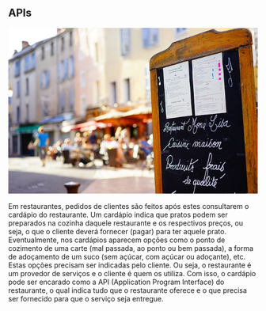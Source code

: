 ## APIs

![](../assets/apis.jpg)

Em restaurantes, pedidos de clientes são feitos após estes consultarem o cardápio do restaurante. Um cardápio indica que pratos podem ser preparados na cozinha daquele restaurante e os respectivos preços, ou seja, o que o cliente deverá fornecer (pagar) para ter aquele prato. Eventualmente, nos cardápios aparecem opções como o ponto de cozimento de uma carte (mal passada, ao ponto ou bem passada), a forma de adoçamento de um suco (sem açúcar, com açúcar ou adoçante), etc. Estas opções precisam ser indicadas pelo cliente. Ou seja, o restaurante é um provedor de serviços e o cliente é quem os utiliza. Com isso, o cardápio pode ser encarado como a API (Application Program Interface) do restaurante, o qual indica tudo que o restaurante oferece e o que precisa ser fornecido para que o serviço seja entregue.

